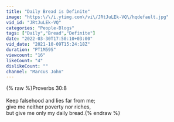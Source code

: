 ```yaml
---
title: "Daily Bread is Definite"
image: "https:\/\/i.ytimg.com\/vi\/JRtJuLEk-VQ\/hqdefault.jpg"
vid_id: "JRtJuLEk-VQ"
categories: "People-Blogs"
tags: ["Daily","Bread","Definite"]
date: "2022-03-30T17:50:10+03:00"
vid_date: "2021-10-09T15:24:18Z"
duration: "PT1M59S"
viewcount: "16"
likeCount: "4"
dislikeCount: ""
channel: "Marcus John"
---
```

{% raw %}Proverbs 30:8<br /><br />Keep falsehood and lies far from me;<br />    give me neither poverty nor riches,<br />    but give me only my daily bread.{% endraw %}
